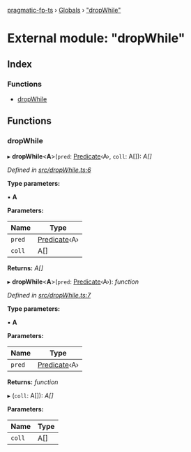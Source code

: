[pragmatic-fp-ts](../README.md) › [Globals](../globals.md) › ["dropWhile"](_dropwhile_.md)

# External module: "dropWhile"

## Index

### Functions

* [dropWhile](_dropwhile_.md#dropwhile)

## Functions

###  dropWhile

▸ **dropWhile**<**A**>(`pred`: [Predicate](_types_.md#predicate)‹A›, `coll`: A[]): *A[]*

*Defined in [src/dropWhile.ts:6](https://github.com/hermann-p/pragmatic-fp-ts/blob/ce213e6/src/dropWhile.ts#L6)*

**Type parameters:**

▪ **A**

**Parameters:**

Name | Type |
------ | ------ |
`pred` | [Predicate](_types_.md#predicate)‹A› |
`coll` | A[] |

**Returns:** *A[]*

▸ **dropWhile**<**A**>(`pred`: [Predicate](_types_.md#predicate)‹A›): *function*

*Defined in [src/dropWhile.ts:7](https://github.com/hermann-p/pragmatic-fp-ts/blob/ce213e6/src/dropWhile.ts#L7)*

**Type parameters:**

▪ **A**

**Parameters:**

Name | Type |
------ | ------ |
`pred` | [Predicate](_types_.md#predicate)‹A› |

**Returns:** *function*

▸ (`coll`: A[]): *A[]*

**Parameters:**

Name | Type |
------ | ------ |
`coll` | A[] |
